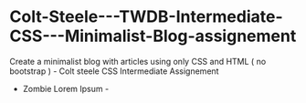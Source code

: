 # Colt-Steele---TWDB-Intermediate-CSS---Minimalist-Blog-assignement
Create a minimalist blog with articles using only CSS and HTML ( no bootstrap ) - Colt steele CSS Intermediate Assignement
- Zombie Lorem Ipsum -
